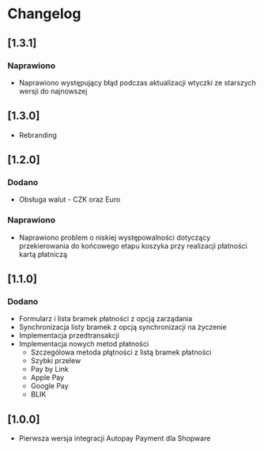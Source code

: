 # Changelog

## [1.3.1]

### Naprawiono

- Naprawiono występujący błąd podczas aktualizacji wtyczki ze starszych wersji do najnowszej

## [1.3.0]

- Rebranding

## [1.2.0]

### Dodano

- Obsługa walut - CZK oraz Euro

### Naprawiono

- Naprawiono problem o niskiej występowalności dotyczący przekierowania do końcowego etapu koszyka przy realizacji płatności kartą płatniczą

## [1.1.0]

### Dodano
 
- Formularz i lista bramek płatności z opcją zarządania
- Synchronizacja listy bramek z opcją synchronizacji na życzenie
- Implementacja przedtransakcji
- Implementacja nowych metod płatności
  - Szczególowa metoda płątności z listą bramek płatności
  - Szybki przelew
  - Pay by Link
  - Apple Pay
  - Google Pay
  - BLIK

## [1.0.0]

- Pierwsza wersja integracji Autopay Payment dla Shopware